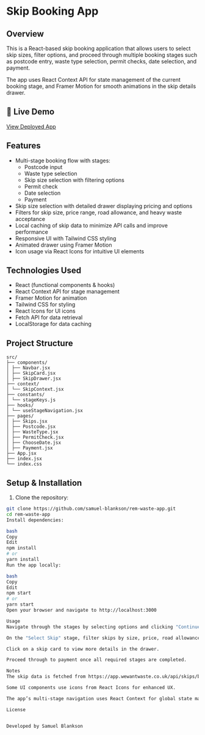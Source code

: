 # Skip Booking App

## Overview

This is a React-based skip booking application that allows users to select skip sizes, filter options, and proceed through multiple booking stages such as postcode entry, waste type selection, permit checks, date selection, and payment.

The app uses React Context API for state management of the current booking stage, and Framer Motion for smooth animations in the skip details drawer.

## 🔗 Live Demo

[View Deployed App](https://remwastemgt.netlify.app/)

## Features

- Multi-stage booking flow with stages:
  - Postcode input
  - Waste type selection
  - Skip size selection with filtering options
  - Permit check
  - Date selection
  - Payment
- Skip size selection with detailed drawer displaying pricing and options
- Filters for skip size, price range, road allowance, and heavy waste acceptance
- Local caching of skip data to minimize API calls and improve performance
- Responsive UI with Tailwind CSS styling
- Animated drawer using Framer Motion
- Icon usage via React Icons for intuitive UI elements

## Technologies Used

- React (functional components & hooks)
- React Context API for stage management
- Framer Motion for animation
- Tailwind CSS for styling
- React Icons for UI icons
- Fetch API for data retrieval
- LocalStorage for data caching

## Project Structure

```text
src/
├── components/
│ ├── Navbar.jsx
│ ├── SkipCard.jsx
│ ├── SkipDrawer.jsx
├── context/
│ └── SkipContext.jsx
├── constants/
│ └── stageKeys.js
├── hooks/
│ └── useStageNavigation.jsx
├── pages/
│ ├── Skips.jsx
│ ├── Postcode.jsx
│ ├── WasteType.jsx
│ ├── PermitCheck.jsx
│ ├── ChooseDate.jsx
│ ├── Payment.jsx
├── App.jsx
├── index.jsx
└── index.css
```

## Setup & Installation

1. Clone the repository:

```bash
git clone https://github.com/samuel-blankson/rem-waste-app.git
cd rem-waste-app
Install dependencies:

bash
Copy
Edit
npm install
# or
yarn install
Run the app locally:

bash
Copy
Edit
npm start
# or
yarn start
Open your browser and navigate to http://localhost:3000

Usage
Navigate through the stages by selecting options and clicking "Continue" or "Back."

On the "Select Skip" stage, filter skips by size, price, road allowance, or heavy waste.

Click on a skip card to view more details in the drawer.

Proceed through to payment once all required stages are completed.

Notes
The skip data is fetched from https://app.wewantwaste.co.uk/api/skips/by-location?postcode=NR32&area=Lowestoft and cached for 10 minutes in localStorage.

Some UI components use icons from React Icons for enhanced UX.

The app’s multi-stage navigation uses React Context for global state management.

License


Developed by Samuel Blankson
```
